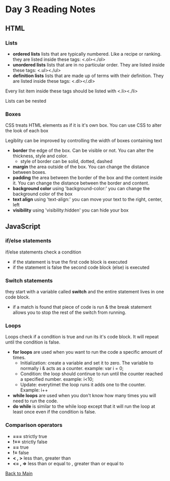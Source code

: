 # Day 3 Reading Notes

## HTML

### Lists
- **ordered lists** lists that are typically numbered. Like a recipe or ranking. they are listed inside these tags: <.ol><./ol>
- **unordered lists** lists that are in no particular order. They are listed inside these tags: <.ul><./ul>
- **definition lists** lists that are made up of terms with their definition. They are listed inside these tags: <.dl></.dl>

Every list item inside these tags should be listed with <.li><./li>

Lists can be nested

### Boxes
CSS treats HTML elements as if it is it's own box. You can use CSS to alter the look of each box

Legiblity can be improved by controlling the width of boxes containing text

- **border** the edge of the box. Can be visible or not. You can alter the thickness, style and color.
  - style of border can be solid, dotted, dashed
- **margin** the area outside of the box. You can change the distance between boxes.
- **padding** the area between the border of the box and the content inside it. You can change the distance between the border and content.
- **background color** using 'background-color:' you can change the background color of the box
- **text align** using 'text-align:' you can move your text to the right, center, left
- **visibility** using 'visibility:hidden' you can hide your box

## JavaScript

### if/else statements
if/else statements check a condition
- if the statement is true the first code block is executed
- if the statement is false the second code block (else) is executed

### Switch statements
they start with a variable called **switch** and the entire statement lives in one code block.
- if a match is found that piece of code is run & the break statement allows you to stop the rest of the switch from running.

### Loops
Loops check if a condition is true and run its it's code block. It will repeat until the condition is false.
- **for loops** are used when you want to run the code a specific amount of times.
  - Initialization: create a variable and set it to zero. The variable to normally i & acts as a counter. example: var i = 0;
  - Condition: the loop should continue to run until the counter reached a specified number. example: i<10;
  - Update: everytimet the loop runs it adds one to the counter. Example: i++
- **while loops** are used when you don't know how many times you will need to run the code. 
- **do while** is similar to the while loop except that it will run the loop at least once even if the condition is false.

### Comparison operators
- **===** strictly true
- **!==** strictly false
- **==** true
- **!=** false
- **< , >** less than, greater than
- **<= , =>** less than or equal to , greater than or equal to




[Back to Main](README.md)
